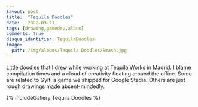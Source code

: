 ```yaml
---
layout: post
title:  "Tequila Doodles"
date:   2022-09-21
tags: [drawing,gamedev,album]
comments: true
disqus_identifier: TequilaDoodles
image:
  path: /img/albums/Tequila Doodles/Smash.jpg
---
```


Little doodles that I drew while working at Tequila Works in Madrid. I blame compilation times and a cloud of creativity floating around the office. Some are related to Gylt, a game we shipped for Google Stadia. Others are just rough drawings made absent-mindedly.

{% includeGallery Tequila Doodles %}